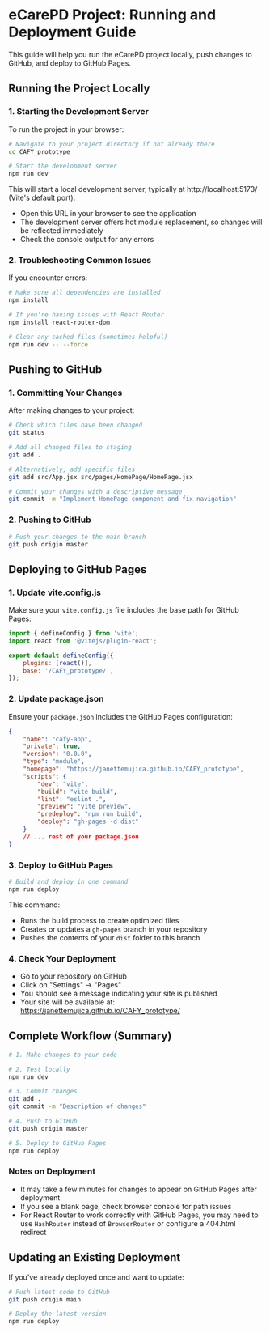 # eCarePD Project: Running and Deployment Guide

This guide will help you run the eCarePD project locally, push changes to GitHub, and deploy to GitHub Pages.

## Running the Project Locally

### 1. Starting the Development Server

To run the project in your browser:

```bash
# Navigate to your project directory if not already there
cd CAFY_prototype

# Start the development server
npm run dev
```

This will start a local development server, typically at http://localhost:5173/ (Vite's default port).

- Open this URL in your browser to see the application
- The development server offers hot module replacement, so changes will be reflected immediately
- Check the console output for any errors

### 2. Troubleshooting Common Issues

If you encounter errors:

```bash
# Make sure all dependencies are installed
npm install

# If you're having issues with React Router
npm install react-router-dom

# Clear any cached files (sometimes helpful)
npm run dev -- --force
```

## Pushing to GitHub

### 1. Committing Your Changes

After making changes to your project:

```bash
# Check which files have been changed
git status

# Add all changed files to staging
git add .

# Alternatively, add specific files
git add src/App.jsx src/pages/HomePage/HomePage.jsx

# Commit your changes with a descriptive message
git commit -m "Implement HomePage component and fix navigation"
```

### 2. Pushing to GitHub

```bash
# Push your changes to the main branch
git push origin master
```

## Deploying to GitHub Pages

### 1. Update vite.config.js

Make sure your `vite.config.js` file includes the base path for GitHub Pages:

```javascript
import { defineConfig } from 'vite';
import react from '@vitejs/plugin-react';

export default defineConfig({
	plugins: [react()],
	base: '/CAFY_prototype/',
});
```

### 2. Update package.json

Ensure your `package.json` includes the GitHub Pages configuration:

```json
{
	"name": "cafy-app",
	"private": true,
	"version": "0.0.0",
	"type": "module",
	"homepage": "https://janettemujica.github.io/CAFY_prototype",
	"scripts": {
		"dev": "vite",
		"build": "vite build",
		"lint": "eslint .",
		"preview": "vite preview",
		"predeploy": "npm run build",
		"deploy": "gh-pages -d dist"
	}
	// ... rest of your package.json
}
```

### 3. Deploy to GitHub Pages

```bash
# Build and deploy in one command
npm run deploy
```

This command:

- Runs the build process to create optimized files
- Creates or updates a `gh-pages` branch in your repository
- Pushes the contents of your `dist` folder to this branch

### 4. Check Your Deployment

- Go to your repository on GitHub
- Click on "Settings" → "Pages"
- You should see a message indicating your site is published
- Your site will be available at: https://janettemujica.github.io/CAFY_prototype/

## Complete Workflow (Summary)

```bash
# 1. Make changes to your code

# 2. Test locally
npm run dev

# 3. Commit changes
git add .
git commit -m "Description of changes"

# 4. Push to GitHub
git push origin master

# 5. Deploy to GitHub Pages
npm run deploy
```

### Notes on Deployment

- It may take a few minutes for changes to appear on GitHub Pages after deployment
- If you see a blank page, check browser console for path issues
- For React Router to work correctly with GitHub Pages, you may need to use `HashRouter` instead of `BrowserRouter` or configure a 404.html redirect

## Updating an Existing Deployment

If you've already deployed once and want to update:

```bash
# Push latest code to GitHub
git push origin main

# Deploy the latest version
npm run deploy
```
